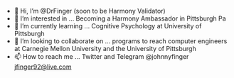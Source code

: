- 👋 Hi, I’m @DrFinger (soon to be Harmony Validator)
- 👀 I’m interested in ... Becoming a Harmony Ambassador in Pittsburgh Pa
- 🌱 I’m currently learning ... Cognitive Psychology at University of Pittsburgh
- 💞️ I’m looking to collaborate on ...  programs to reach computer engineers at Carnegie Mellon University and the University of Pittsburgh
- 📫 How to reach me ... Twitter and Telegram @johnnyfinger jfinger92@live.com

<!---
DrFinger/DrFinger is a ✨ special ✨ repository because its `README.md` (this file) appears on your GitHub profile.
You can click the Preview link to take a look at your changes.
--->
